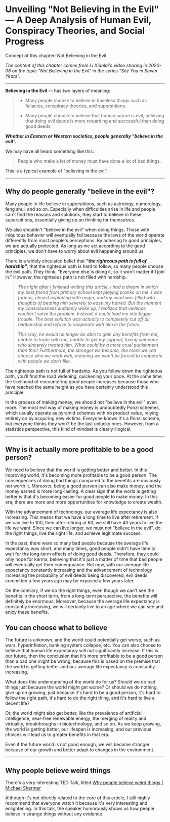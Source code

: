 # Unveiling "Not Believing in the Evil" — A Deep Analysis of Human Evil, Conspiracy Theories, and Social Progress

Concept of this chapter: Not Believing in the Evil

*The content of this chapter comes from Li Xiaolai's video sharing in 2020-08 on the topic "Not Believing in the Evil" in the series "See You in Seven Years".*

---

**Believing in the Evil** — has two layers of meaning:

> * Many people choose to believe in baseless things such as fallacies, conspiracy theories, and superstitions.
>
> * Many people choose to believe that human nature is evil, believing that doing evil deeds is more rewarding and successful than doing good deeds.
>
***Whether in Eastern or Western societies, people generally "believe in the evil".***

We may have all heard something like this:

> People who make a lot of money must have done a lot of bad things.

This is a typical example of "believing in the evil".

---

## Why do people generally "believe in the evil"?

Many people in life believe in superstitions, such as astrology, numerology, feng shui, and so on. Especially when difficulties arise in life and people can't find the reasons and solutions, they start to believe in these superstitions, essentially giving up on thinking for themselves.

We also shouldn't "believe in the evil" when doing things. Those with iniquitous behavior will eventually fail because the laws of the world operate differently from most people's perceptions. By adhering to good principles, we are actually protected. As long as we act according to the good principles, we don't have to worry about evil happening around us.

There is a widely circulated belief that ***"the righteous path is full of hardship"***, that the righteous path is hard to follow, so many people choose the evil path. They think, "Everyone else is doing it, so it won't matter if I join in." However, the righteous path is not filled with hardship.

> *The night after I finished writing this article, I had a dream in which my best friend from primary school kept playing pranks on me. I was furious, almost exploding with anger, and my mind was filled with thoughts of beating him severely to ease my hatred. But the moment my consciousness suddenly woke up, I realized that violence wouldn't solve the problem. Instead, it could lead me into bigger trouble. The best solution was actually to completely cut off all relationship and refuse to cooperate with him in the future.*
>
> *This way, he would no longer be able to gain any benefits from me, unable to trade with me, unable to get my support, losing someone who sincerely treated him. What could be a more cruel punishment than this? Furthermore, the stronger we become, the more we can choose who we work with, meaning we won't be forced to cooperate with people we don't like.*

The righteous path is not full of hardship. As you follow down the righteous path, you'll find the road widening, quickening your pace. At the same time, the likelihood of encountering good people increases because those who have reached the same height as you have certainly understood this principle.

In the process of making money, we should not "believe in the evil" even more. The most evil way of making money is undoubtedly Ponzi schemes, which usually operate as pyramid schemes with no product value, relying entirely on by acquiring new victims. Everyone knows it's a Ponzi scheme, but everyone thinks they won't be the last unlucky ones. However, from a statistics perspective, this kind of mindset is clearly illogical.

---

## Why is it actually more profitable to be a good person?

We need to believe that the world is getting better and better. In this improving world, it's becoming more profitable to be a good person. The consequences of doing bad things compared to the benefits are obviously not worth it. Moreover, being a good person can also make money, and the money earned is more long-lasting. A clear sign that the world is getting better is that it's becoming easier for good people to make money. In this era, there are more and more opportunities for knowledge to create wealth.

With the advancement of technology, our average life expectancy is also increasing. This means that we have a long time to live after retirement. If we can live to 100, then after retiring at 60, we still have 40 years to live the life we want. Since we can live longer, we must not "believe in the evil", do the right things, live the right life, and achieve legitimate success.

In the past, there were so many bad people because the average life expectancy was short, and many times, good people didn't have time to wait for the long-term effects of doing good deeds. Therefore, they could only hope for karma, believing that it's just a matter of time that bad people will eventually get their comeuppance. But now, with our average life expectancy constantly increasing and the advancement of technology increasing the probability of evil deeds being discovered, evil deeds committed a few years ago may be exposed a few years later.

On the contrary, if we do the right things, even though we can't see the benefits in the short term, from a long-term perspective, the benefits will definitely be enormous. Moreover, because the average life expectancy is constantly increasing, we will certainly live to an age where we can see and enjoy these benefits.

## You can choose what to believe

The future is unknown, and the world could potentially get worse, such as wars, hyperinflation, banking system collapse, etc. You can also choose to believe that human life expectancy will not significantly increase. If this is our future, then the conclusion that it's more profitable to be a good person than a bad one might be wrong, because this is based on the premise that the world is getting better and our average life expectancy is constantly increasing.

What does this understanding of the world do for us? Should we do bad things just because the world might get worse? Or should we do nothing, give up on growing, just because it's hard to be a good person, it's hard to follow the right path, it's hard to do the right thing, and it's hard to live a decent life?

Or, the world might also get better, like the prevalence of artificial intelligence, near-free renewable energy, the merging of reality and virtuality, breakthroughs in biotechnology, and so on. As we keep growing, the world is getting better, our lifespan is increasing, and our previous choices will lead us to greater benefits in that era.

Even if the future world is not good enough, we will become stronger because of our growth and better adapt to changes in the environment.

---

## Why people believe weird things

There's a very interesting TED Talk, titled [Why people believe weird things | Michael Shermer](https://www.youtube.com/watch?v=8T_jwq9ph8k)

Although it's not directly related to the core of this article, I still highly recommend that everyone watch it because it's very interesting and enlightening. In this talk, the speaker humorously shows us how people believe in strange things without any evidence.

